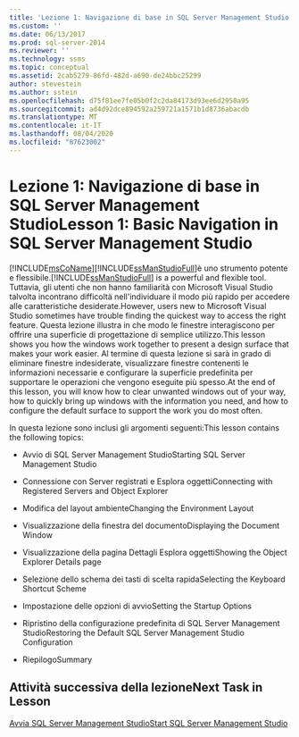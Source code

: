 ```yaml
---
title: 'Lezione 1: Navigazione di base in SQL Server Management Studio | Microsoft Docs'
ms.custom: ''
ms.date: 06/13/2017
ms.prod: sql-server-2014
ms.reviewer: ''
ms.technology: ssms
ms.topic: conceptual
ms.assetid: 2cab5279-86fd-482d-a690-de24bbc25299
author: stevestein
ms.author: sstein
ms.openlocfilehash: d75f81ee7fe05b0f2c2da84173d93ee6d2950a95
ms.sourcegitcommit: ad4d92dce894592a259721a1571b1d8736abacdb
ms.translationtype: MT
ms.contentlocale: it-IT
ms.lasthandoff: 08/04/2020
ms.locfileid: "87623002"
---
```

# <a name="lesson-1-basic-navigation-in-sql-server-management-studio"></a><span data-ttu-id="5bbc3-102">Lezione 1: Navigazione di base in SQL Server Management Studio</span><span class="sxs-lookup"><span data-stu-id="5bbc3-102">Lesson 1: Basic Navigation in SQL Server Management Studio</span></span>
  [!INCLUDE[msCoName](../../includes/msconame-md.md)]<span data-ttu-id="5bbc3-103">[!INCLUDE[ssManStudioFull](../../includes/ssmanstudiofull-md.md)]è uno strumento potente e flessibile.</span><span class="sxs-lookup"><span data-stu-id="5bbc3-103">[!INCLUDE[ssManStudioFull](../../includes/ssmanstudiofull-md.md)] is a powerful and flexible tool.</span></span> <span data-ttu-id="5bbc3-104">Tuttavia, gli utenti che non hanno familiarità con Microsoft Visual Studio talvolta incontrano difficoltà nell'individuare il modo più rapido per accedere alle caratteristiche desiderate.</span><span class="sxs-lookup"><span data-stu-id="5bbc3-104">However, users new to Microsoft Visual Studio sometimes have trouble finding the quickest way to access the right feature.</span></span> <span data-ttu-id="5bbc3-105">Questa lezione illustra in che modo le finestre interagiscono per offrire una superficie di progettazione di semplice utilizzo.</span><span class="sxs-lookup"><span data-stu-id="5bbc3-105">This lesson shows you how the windows work together to present a design surface that makes your work easier.</span></span> <span data-ttu-id="5bbc3-106">Al termine di questa lezione si sarà in grado di eliminare finestre indesiderate, visualizzare finestre contenenti le informazioni necessarie e configurare la superficie predefinita per supportare le operazioni che vengono eseguite più spesso.</span><span class="sxs-lookup"><span data-stu-id="5bbc3-106">At the end of this lesson, you will know how to clear unwanted windows out of your way, how to quickly bring up windows with the information you need, and how to configure the default surface to support the work you do most often.</span></span>  
  
 <span data-ttu-id="5bbc3-107">In questa lezione sono inclusi gli argomenti seguenti:</span><span class="sxs-lookup"><span data-stu-id="5bbc3-107">This lesson contains the following topics:</span></span>  
  
-   <span data-ttu-id="5bbc3-108">Avvio di SQL Server Management Studio</span><span class="sxs-lookup"><span data-stu-id="5bbc3-108">Starting SQL Server Management Studio</span></span>  
  
-   <span data-ttu-id="5bbc3-109">Connessione con Server registrati e Esplora oggetti</span><span class="sxs-lookup"><span data-stu-id="5bbc3-109">Connecting with Registered Servers and Object Explorer</span></span>  
  
-   <span data-ttu-id="5bbc3-110">Modifica del layout ambiente</span><span class="sxs-lookup"><span data-stu-id="5bbc3-110">Changing the Environment Layout</span></span>  
  
-   <span data-ttu-id="5bbc3-111">Visualizzazione della finestra del documento</span><span class="sxs-lookup"><span data-stu-id="5bbc3-111">Displaying the Document Window</span></span>  
  
-   <span data-ttu-id="5bbc3-112">Visualizzazione della pagina Dettagli Esplora oggetti</span><span class="sxs-lookup"><span data-stu-id="5bbc3-112">Showing the Object Explorer Details page</span></span>  
  
-   <span data-ttu-id="5bbc3-113">Selezione dello schema dei tasti di scelta rapida</span><span class="sxs-lookup"><span data-stu-id="5bbc3-113">Selecting the Keyboard Shortcut Scheme</span></span>  
  
-   <span data-ttu-id="5bbc3-114">Impostazione delle opzioni di avvio</span><span class="sxs-lookup"><span data-stu-id="5bbc3-114">Setting the Startup Options</span></span>  
  
-   <span data-ttu-id="5bbc3-115">Ripristino della configurazione predefinita di SQL Server Management Studio</span><span class="sxs-lookup"><span data-stu-id="5bbc3-115">Restoring the Default SQL Server Management Studio Configuration</span></span>  
  
-   <span data-ttu-id="5bbc3-116">Riepilogo</span><span class="sxs-lookup"><span data-stu-id="5bbc3-116">Summary</span></span>  
  
## <a name="next-task-in-lesson"></a><span data-ttu-id="5bbc3-117">Attività successiva della lezione</span><span class="sxs-lookup"><span data-stu-id="5bbc3-117">Next Task in Lesson</span></span>  
 [<span data-ttu-id="5bbc3-118">Avvia SQL Server Management Studio</span><span class="sxs-lookup"><span data-stu-id="5bbc3-118">Start SQL Server Management Studio</span></span>](../sql-server-management-studio-ssms.md)  
  
  
